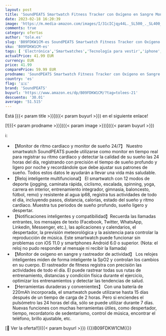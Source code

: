 ```yaml
---
layout: post
title: 'SoundPEATS Smartwatch Fitness Tracker con Oxígeno en Sangre Monitor de Ritmo Cardíaco y la Calidad del Sueño  Smartwatch Impermeable para iPhone Android Notificación de Llamada/SMS/SNS Varios Diales'
date: 2023-02-18 16:20:39
image: 'https://m.media-amazon.com/images/I/31cICjqy44L._SL500_._SL400_.jpg'
comments: true
category: ofertas
author: 'tole.es'
slug: 'B09FDKW1CM-es SoundPEATS Smartwatch Fitness Tracker con Oxígeno en...'
sku: 'B09FDKW1CM-es'
tags: [ 'Electrónica','Smartwatches','Tecnología para vestir','iphone','soundpeats','🇪🇸', ]
actualPrice: 41.99 EUR
currency: EUR
price: 41.99
comparePrice: 59.99 EUR
prodname: 'SoundPEATS Smartwatch Fitness Tracker con Oxígeno en Sangre Monitor de Ritmo Cardíaco y la Calidad del Sueño  Smartwatch Impermeable para iPhone Android Notificación de Llamada/SMS/SNS Varios Diales'
country: 'es'
flag: '🇪🇸'
brand: 'SoundPEATS'
buyurl: 'https://www.amazon.es/dp/B09FDKW1CM/?tag=tolees-21'
descuento: '30.01'
average: '51.515'
---
```


Está [{{< param title >}}]({{< param buyurl >}}) en el siguiente enlace!

[![{{< param prodname >}}]({{< param image >}})]({{< param buyurl >}})

ℹ️:

- 【Monitor de ritmo cardíaco y monitor de sueño 24/7】 Nuestro smartwatch SoundPEATS puede utilizarse como monitor en tiempo real para registrar su ritmo cardíaco y detectar la calidad de su sueño las 24 horas del día, registrando con precisión el tiempo de sueño profundo y ligero por noche y recordándole que debe ajustar sus patrones de sueño. Todos estos datos le ayudarán a llevar una vida más saludable.
- 【Reloj inteligente multifuncional】 El smartwatch con 12 modos de deporte (jogging, caminata rápida, ciclismo, escalada, spinning, yoga, carrera en interior, entrenamiento integrador, gimnasia, baloncesto, fútbol, remo) y resistente al agua ip68, registra tus actividades de todo el día, incluyendo pasos, distancia, calorías, estado del sueño y ritmo cardíaco. Muestra tus periodos de sueño profundo, sueño ligero y despertar.
- 【Notificaciones inteligentes y compatibilidad】Recuerda las llamadas entrantes, los mensajes de texto (Facebook, Twitter, WhatsApp, Linkedin, Messenger, etc.), las aplicaciones y calendarios, el despertador, la previsión meteorológica y la asistencia para controlar la reproducción de música. Este smartwatch puede funcionar sin problemas con iOS 11.0 y smartphones Android 6.0 o superior. (Nota: el reloj no pudo responder al mensaje ni recibir la llamada)
- 【Monitor de oxígeno en sangre y rastreador de actividad】 Los relojes inteligentes miden de forma inteligente la SpO2 y controlan los cambios en su cuerpo. El rastreador de fitness registra con precisión las actividades de todo el día. El puede rastrear todas sus rutas de entrenamiento, distancias y condición física durante el ejercicio, optimizar los entrenamientos y detectar las tendencias de salud.
- 【Herramientas duraderas y convenientes】 Con una batería de 220mAh incorporada, el smartwatch puede utilizarse hasta 15 días después de un tiempo de carga de 2 horas. Pero si enciendes el pulsómetro las 24 horas del día, sólo se puede utilizar durante 7 días. Nuevas funciones con muchas herramientas útiles, como despertador, tiempo, recordatorio de sedentarismo, control de música, encontrar el teléfono, brillo ajustable, etc.

[🛒 Ver la oferta!!]({{< param buyurl >}})
{{<world>}}B09FDKW1CM{{</world>}}
